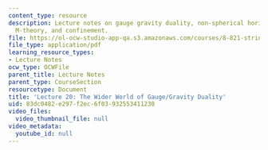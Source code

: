 ```yaml
---
content_type: resource
description: Lecture notes on gauge gravity duality, non-spherical horizons, Dp-branes,
  M-theory, and confinement.
file: https://ol-ocw-studio-app-qa.s3.amazonaws.com/courses/8-821-string-theory-fall-2008/83dc0482e297f2ec6f03932553411230_lecture20.pdf
file_type: application/pdf
learning_resource_types:
- Lecture Notes
ocw_type: OCWFile
parent_title: Lecture Notes
parent_type: CourseSection
resourcetype: Document
title: 'Lecture 20: The Wider World of Gauge/Gravity Duality'
uid: 83dc0482-e297-f2ec-6f03-932553411230
video_files:
  video_thumbnail_file: null
video_metadata:
  youtube_id: null
---
```

